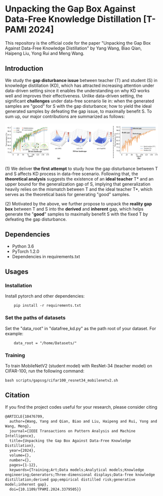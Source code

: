 # Unpacking the Gap Box Against Data-Free Knowledge Distillation [T-PAMI 2024]
This repository is the official code for the paper "Unpacking the Gap Box Against Data-Free Knowledge Distillation" by Yang Wang, Biao Qian, Haipeng Liu, Yong Rui and Meng Wang.

## Introduction
We study the **gap disturbance issue** between teacher (T) and student (S) in knowledge distillation (KD), which has attracted increasing attention under data-driven setting since it enables the understanding on why KD works well and improves their effectiveness. Unlike data-driven setting, the significant **challenges** under data-free scenario lie in: when the generated samples are "good" for S with the gap disturbance; how to yield the ideal generated samples by defeating the gap issue, to maximally benefit S. To sum up, our major contributions are summarized as follows:

![figure1](https://github.com/hfutqian/GapSSG/blob/main/images/figure1.png)

(1) We deliver **the first attempt** to study how the gap disturbance between T and S affects KD process in data-free scenario. Following that, the **theoretical analysis** suggests the existence of an **ideal teacher** T* and an upper bound for the generalization gap of S, implying that generalization heavily relies on the mismatch between T and the ideal teacher T*, which serves as the theoretical basis for generating "good" samples.



(2) Motivated by the above, we further propose to unpack the **reality gap box** between T and S into the **derived** and **inherent** gap, which helps generate the "**good**" samples to maximally benefit S with the fixed T by defeating the gap disturbance.

## Dependencies

* Python 3.6
* PyTorch 1.2.0
* Dependencies in requirements.txt

## Usages

### Installation
Install pytorch and other dependencies:

        pip install -r requirements.txt


### Set the paths of datasets

Set the "data_root" in "datafree_kd.py" as the path root of your dataset. For example:

        data_root = "/home/Datasets/"


### Training

To train MobileNetV2 (student model) with ResNet-34 (teacher model) on CIFAR-100, run the following command:

    bash scripts/gapssg/cifar100_resnet34_mobilenetv2.sh


## Citation
If you find the project codes useful for your research, please consider citing
```
@ARTICLE{10476709,
  author={Wang, Yang and Qian, Biao and Liu, Haipeng and Rui, Yong and Wang, Meng},
  journal={IEEE Transactions on Pattern Analysis and Machine Intelligence}, 
  title={Unpacking the Gap Box Against Data-Free Knowledge Distillation}, 
  year={2024},
  volume={},
  number={},
  pages={1-12},
  keywords={Training;Art;Data models;Analytical models;Knowledge engineering;Generators;Three-dimensional displays;Data-free knowledge distillation;derived gap;empirical distilled risk;generative model;inherent gap},
  doi={10.1109/TPAMI.2024.3379505}}

```


